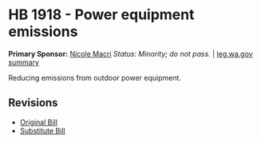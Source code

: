 # HB 1918 - Power equipment emissions
**Primary Sponsor:** [Nicole Macri](/person/leg/nicole.macri.md)
*Status: Minority; do not pass.* | [leg.wa.gov summary](https://app.leg.wa.gov/billsummary?BillNumber=1918&Year=2021)

Reducing emissions from outdoor power equipment.

## Revisions
* [Original Bill](1/)
* [Substitute Bill](S/)